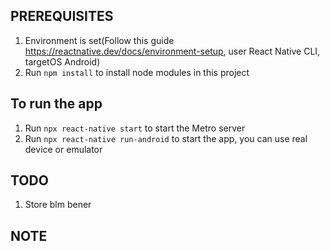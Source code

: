 ## PREREQUISITES
1. Environment is set(Follow this guide https://reactnative.dev/docs/environment-setup, user React Native CLI, targetOS Android)
2. Run <code>npm install</code> to install node modules in this project

## To run the app
1. Run <code>npx react-native start</code> to start the Metro server
2. Run <code>npx react-native run-android</code> to start the app, you can use real device or emulator

## TODO
1. Store blm bener
## NOTE